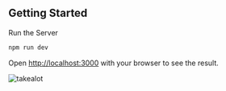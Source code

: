 ## Getting Started

Run the Server

```bash
npm run dev
```

Open [http://localhost:3000](http://localhost:3000) with your browser to see the result.

![takealot](https://user-images.githubusercontent.com/60178286/185282058-f4c7ee95-c58f-4f52-b157-02ed32556f8c.png)
